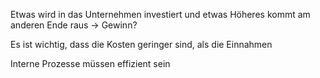 Etwas wird in das Unternehmen investiert und etwas Höheres kommt am anderen Ende raus -> Gewinn?

Es ist wichtig, dass die Kosten geringer sind, als die Einnahmen

Interne Prozesse müssen effizient sein
